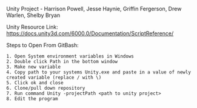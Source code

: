 Unity Project - Harrison Powell, Jesse Haynie, Griffin Fergerson, Drew Warlen, Shelby Bryan

Unity Resource Link: https://docs.unity3d.com/6000.0/Documentation/ScriptReference/

Steps to Open From GitBash:

	1. Open System environment variables in Windows
	2. Double click Path in the bottom window
	3. Make new variable
	4. Copy path to your systems Unity.exe and paste in a value of newly created variable (replace / with \)
	5. Click ok and close
	6. Clone/pull down repository
	7. Run command Unity -projectPath <path to unity project>
	8. Edit the program